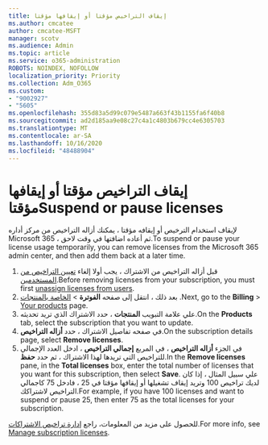 ```yaml
---
title: إيقاف التراخيص مؤقتا أو إيقافها مؤقتا
ms.author: cmcatee
author: cmcatee-MSFT
manager: scotv
ms.audience: Admin
ms.topic: article
ms.service: o365-administration
ROBOTS: NOINDEX, NOFOLLOW
localization_priority: Priority
ms.collection: Adm_O365
ms.custom:
- "9002927"
- "5605"
ms.openlocfilehash: 355d83a5d99c079e5487a663f43b1155fa6f40b8
ms.sourcegitcommit: ad2d185aa9e08c27c4a1c4803b679cc4e6305703
ms.translationtype: MT
ms.contentlocale: ar-SA
ms.lasthandoff: 10/16/2020
ms.locfileid: "48488904"
---
```

# <a name="suspend-or-pause-licenses"></a><span data-ttu-id="a491f-102">إيقاف التراخيص مؤقتا أو إيقافها مؤقتا</span><span class="sxs-lookup"><span data-stu-id="a491f-102">Suspend or pause licenses</span></span>

<span data-ttu-id="a491f-103">لإيقاف استخدام الترخيص أو إيقافه مؤقتا ، يمكنك أزاله التراخيص من مركز أداره Microsoft 365 ، ثم أعاده اضافتها في وقت لاحق.</span><span class="sxs-lookup"><span data-stu-id="a491f-103">To suspend or pause your license usage temporarily, you can remove licenses from the Microsoft 365 admin center, and then add them back at a later time.</span></span>

1. <span data-ttu-id="a491f-104">قبل أزاله التراخيص من الاشتراك ، يجب أولا إلغاء [تعيين التراخيص من المستخدمين](https://docs.microsoft.com/microsoft-365/admin/manage/remove-licenses-from-users).</span><span class="sxs-lookup"><span data-stu-id="a491f-104">Before removing licenses from your subscription, you must first [unassign licenses from users](https://docs.microsoft.com/microsoft-365/admin/manage/remove-licenses-from-users).</span></span>
2. <span data-ttu-id="a491f-105">بعد ذلك ، انتقل إلى صفحه **الفوترة**  >  [الخاصة بالمنتجات](https://go.microsoft.com/fwlink/p/?linkid=842054) .</span><span class="sxs-lookup"><span data-stu-id="a491f-105">Next, go to the **Billing** > [Your products](https://go.microsoft.com/fwlink/p/?linkid=842054) page.</span></span>
3. <span data-ttu-id="a491f-106">علي علامة التبويب **المنتجات** ، حدد الاشتراك الذي تريد تحديثه.</span><span class="sxs-lookup"><span data-stu-id="a491f-106">On the **Products** tab, select the subscription that you want to update.</span></span>
4. <span data-ttu-id="a491f-107">في صفحه تفاصيل الاشتراك ، حدد **أزاله التراخيص**.</span><span class="sxs-lookup"><span data-stu-id="a491f-107">On the subscription details page, select **Remove licenses**.</span></span>
5. <span data-ttu-id="a491f-108">في الجزء **أزاله التراخيص** ، في المربع **إجمالي التراخيص** ، ادخل العدد الإجمالي للتراخيص التي تريدها لهذا الاشتراك ، ثم حدد **حفظ**.</span><span class="sxs-lookup"><span data-stu-id="a491f-108">In the **Remove licenses** pane, in the **Total licenses** box, enter the total number of licenses that you want for this subscription, then select **Save**.</span></span> <span data-ttu-id="a491f-109">علي سبيل المثال ، إذا كان لديك تراخيص 100 وتريد إيقاف تشغيلها أو إيقافها مؤقتا في 25 ، فادخل 75 كاجمالي التراخيص لاشتراكك.</span><span class="sxs-lookup"><span data-stu-id="a491f-109">For example, if you have 100 licenses and want to suspend or pause 25, then enter 75 as the total licenses for your subscription.</span></span>

<span data-ttu-id="a491f-110">للحصول على مزيد من المعلومات، راجع [إدارة تراخيص الاشتراكات](https://docs.microsoft.com/microsoft-365/commerce/licenses/buy-licenses).</span><span class="sxs-lookup"><span data-stu-id="a491f-110">For more info, see [Manage subscription licenses](https://docs.microsoft.com/microsoft-365/commerce/licenses/buy-licenses).</span></span>